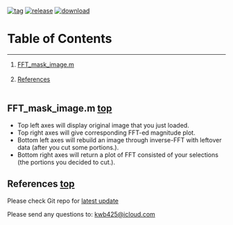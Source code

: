 [![tag][a]][1]
[![release][b]][2]
[![download][c]][3]
# Table of Contents <a name="anchor_main"></a>
---
1. [FFT\_mask\_image.m](#anchor_1) <br></br>
2. [References](#anchor_ref) <br></br>

## FFT\_mask\_image.m <a name="anchor_1"></a> [top](#anchor_main)
* Top left axes will display original image that you just loaded.
* Top right axes will give corresponding FFT-ed magnitude plot.
* Bottom left axes will rebuild an image through inverse-FFT with leftover data (after you cut some portions.).
* Bottom right axes will return a plot of FFT consisted of your selections (the portions you decided to cut.).

## References <a name="anchor_ref"></a> [top](#anchor_main)
Please check Git repo for [latest update][4]

Please send any questions to: <kwb425@icloud.com>

<!--Links to addresses, reference Markdowns-->
[1]: https://github.com/kwb425/FFT_Image_MATLAB/tags
[2]: https://github.com/kwb425/FFT_Image_MATLAB/releases
[3]: https://github.com/kwb425/FFT_Image_MATLAB/releases
[4]: https://github.com/kwb425/FFT_Image_MATLAB
<!--Links to images, reference Markdowns-->
[a]: https://img.shields.io/badge/Tag-v1.6-red.svg?style=plastic
[b]: https://img.shields.io/badge/Release-v1.6-green.svg?style=plastic
[c]: https://img.shields.io/badge/Download-Click-blue.svg?style=plastic